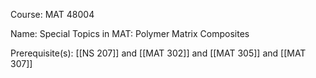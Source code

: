 




Course: MAT 48004

Name: Special Topics in MAT: Polymer Matrix Composites

Prerequisite(s): [[NS 207]] and [[MAT 302]] and [[MAT 305]] and [[MAT 307]]